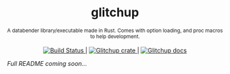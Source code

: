 <h1 align="center">glitchup</h1>

<div align="center">
<sub>
A databender library/executable made in Rust. Comes with option loading, and proc macros to help development.
</sub>
</div>

<br/>

<div align="center">
  <a href="https://travis-ci.org/Calmynt/glitchup">
    <img src="https://travis-ci.org/Calmynt/glitchup.svg?branch=master" alt="Build Status">
  </a> 
  |
  <a href="https://crates.io/crates/glitchup">
    <img src="https://img.shields.io/crates/v/glitchup.svg" alt="Glitchup crate">
  </a> 
  |
   <a href="https://docs.rs/crate/glitchup">
    <img src="https://docs.rs/glitchup/badge.svg" alt="Glitchup docs">
  </a>
</div>

<!--
[![Build status](https://travis-ci.org/Calmynt/glitchup.svg?branch=master)](https://travis-ci.org/Calmynt/glitchup)
[![glitchup](https://img.shields.io/crates/v/glitchup.svg)](https://crates.io/crates/glitchup)
[![glitchup](https://docs.rs/glitchup/badge.svg)](https://docs.rs/crate/glitchup)
-->

*Full README coming soon...*
